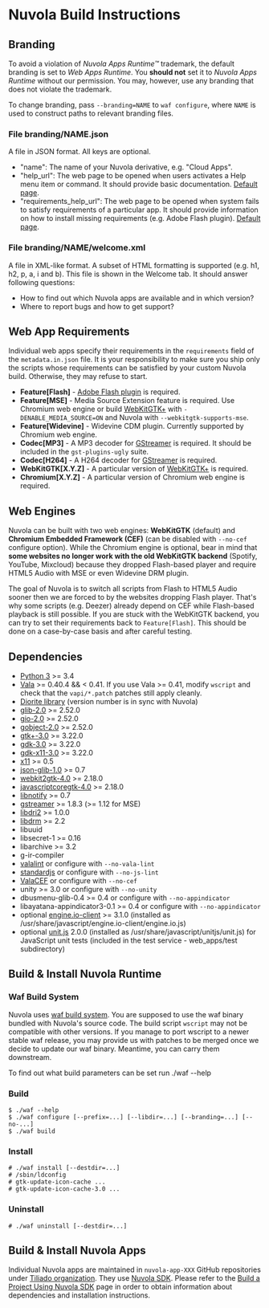 Nuvola Build Instructions
=========================

Branding
--------

To avoid a violation of *Nuvola Apps Runtime™* trademark, the default branding is set to *Web Apps Runtime*.
You **should not** set it to *Nuvola Apps Runtime* without our permission. You may, however, use any branding that does
not violate the trademark.

To change branding, pass `--branding=NAME` to `waf configure`, where `NAME` is used to construct paths to relevant
branding files.

### File branding/NAME.json

A file in JSON format. All keys are optional.

  * "name": The name of your Nuvola derivative, e.g. "Cloud Apps".
  * "help_url": The web page to be opened when users activates a Help menu item or command. It should provide
    basic documentation.
    [Default page](https://github.com/tiliado/nuvolaplayer/wiki/Unofficial).
  * "requirements_help_url": The web page to be opened when system fails to satisfy requirements of a particular app.
    It should provide information on how to install missing requirements (e.g. Adobe Flash plugin).
    [Default page](https://github.com/tiliado/nuvolaplayer/wiki/Web-App-Requirements).

### File branding/NAME/welcome.xml

A file in XML-like format. A subset of HTML formatting is supported (e.g. h1, h2, p, a, i and b).
This file is shown in the Welcome tab. It should answer following questions:

  * How to find out which Nuvola apps are available and in which version?
  * Where to report bugs and how to get support?

Web App Requirements
--------------------

Individual web apps specify their requirements in the `requirements` field of the `metadata.in.json` file.
It is your responsibility to make sure you ship only the scripts whose requirements can be satisfied by
your custom Nuvola build. Otherwise, they may refuse to start.

  * **Feature[Flash]** - [Adobe Flash plugin](https://get.adobe.com/flashplayer/) is required.
  * **Feature[MSE]** - Media Source Extension feature is required. Use Chromium web engine or build
    [WebKitGTK+](https://webkitgtk.org/) with `-DENABLE_MEDIA_SOURCE=ON` and Nuvola with `--webkitgtk-supports-mse`.
  * **Feature[Widevine]** - Widevine CDM plugin. Currently supported by Chromium web engine.
  * **Codec[MP3]** - A MP3 decoder for [GStreamer](https://gstreamer.freedesktop.org/) is required.
    It should be included in the `gst-plugins-ugly` suite.
  * **Codec[H264]** - A H264 decoder for [GStreamer](https://gstreamer.freedesktop.org/) is required.
  * **WebKitGTK[X.Y.Z]** - A particular version of [WebKitGTK+](https://webkitgtk.org/) is required.
  * **Chromium[X.Y.Z]** - A particular version of Chromium web engine is required.

Web Engines
-----------

Nuvola can be built with two web engines: **WebKitGTK** (default) and **Chromium Embedded Framework (CEF)**
(can be disabled with `--no-cef` configure option). While the Chromium engine is optional, bear in mind that
**some websites no longer work with the old WebKitGTK backend** (Spotify, YouTube, Mixcloud) because they dropped
Flash-based player and require HTML5 Audio with MSE or even Widevine DRM plugin.

The goal of Nuvola is to switch all scripts from Flash to HTML5 Audio sooner then we are forced to by the websites
dropping Flash player. That's why some scripts (e.g. Deezer) already depend on CEF while Flash-based playback is still
possible. If you are stuck with the WebKitGTK backend, you can try to set their requirements back to `Feature[Flash]`.
This should be done on a case-by-case basis and after careful testing.

Dependencies
------------

  * [Python 3](http://python.org) >= 3.4
  * [Vala](https://wiki.gnome.org/Projects/Vala) >= 0.40.4 && < 0.41.
    If you use Vala >= 0.41, modify `wscript` and check that the `vapi/*.patch`
    patches still apply cleanly.
  * [Diorite library](https://github.com/tiliado/diorite) (version number is in sync with Nuvola)
  * [glib-2.0](https://wiki.gnome.org/Projects/GLib) >= 2.52.0
  * [gio-2.0](https://wiki.gnome.org/Projects/GLib) >= 2.52.0
  * [gobject-2.0](https://wiki.gnome.org/Projects/GLib) >= 2.52.0
  * [gtk+-3.0](http://www.gtk.org/) >= 3.22.0
  * [gdk-3.0](http://www.gtk.org/) >= 3.22.0
  * [gdk-x11-3.0](http://www.gtk.org/) >= 3.22.0
  * [x11](http://www.x.org/wiki/) >= 0.5
  * [json-glib-1.0](https://wiki.gnome.org/Projects/JsonGlib) >= 0.7
  * [webkit2gtk-4.0](http://webkitgtk.org/) >= 2.18.0
  * [javascriptcoregtk-4.0](http://webkitgtk.org/) >= 2.18.0
  * [libnotify](https://git.gnome.org/browse/libnotify/) >= 0.7
  * [gstreamer](https://gstreamer.freedesktop.org/) >= 1.8.3 (>= 1.12 for MSE)
  * [libdri2](https://github.com/robclark/libdri2) >= 1.0.0
  * [libdrm](https://dri.freedesktop.org/libdrm/) >= 2.2
  * libuuid
  * libsecret-1 >= 0.16
  * libarchive >= 3.2
  * g-ir-compiler
  * [valalint](https://github.com/tiliado/valalint) or configure with `--no-vala-lint`
  * [standardjs](https://standardjs.com) or configure with `--no-js-lint`
  * [ValaCEF](https://github.com/tiliado/valacef) or configure with `--no-cef`
  * unity >= 3.0 or configure with `--no-unity`
  * dbusmenu-glib-0.4 >= 0.4 or configure with `--no-appindicator`
  * libayatana-appindicator3-0.1 >= 0.4 or configure with `--no-appindicator`
  * optional [engine.io-client](https://github.com/socketio/engine.io-client) >= 3.1.0
    (installed as /usr/share/javascript/engine.io-client/engine.io.js)
  * optional [unit.js](https://github.com/unitjs/unit.js/releases/tag/v2.0.0) 2.0.0
    (installed as /usr/share/javascript/unitjs/unit.js) for JavaScript unit tests
    (included in the test service - web_apps/test subdirectory)


Build & Install Nuvola Runtime
------------------------------

### Waf Build System

Nuvola uses [waf build system](https://waf.io). You are supposed to use the waf binary bundled with
Nuvola's source code. The build script `wscript` may not be compatible with other versions. If you manage
to port wscript to a newer stable waf release, you may provide us with patches to be merged once we decide
to update our waf binary. Meantime, you can carry them downstream.

To find out what build parameters can be set run ./waf --help

### Build

    $ ./waf --help
    $ ./waf configure [--prefix=...] [--libdir=...] [--branding=...] [--no-...]
    $ ./waf build

### Install


    # ./waf install [--destdir=...]
    # /sbin/ldconfig
    # gtk-update-icon-cache ...
    # gtk-update-icon-cache-3.0 ...

### Uninstall

    # ./waf uninstall [--destdir=...]

Build & Install Nuvola Apps
---------------------------

Individual Nuvola apps are maintained in `nuvola-app-XXX` GitHub repositories under
[Tiliado organization](https://github.com/tiliado).
They use [Nuvola SDK](https://github.com/tiliado/nuvolasdk#create-new-project). Please refer to
the [Build a Project Using Nuvola SDK](https://github.com/tiliado/nuvolasdk#build-a-project-using-nuvola-sdk)
page in order to obtain information about dependencies and installation instructions.
